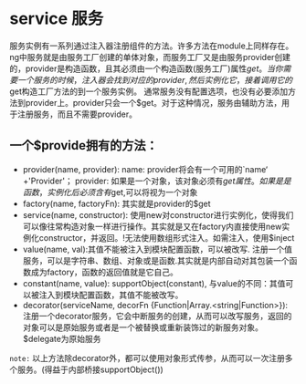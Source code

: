 
# service 服务

服务实例有一系列通过注入器注册组件的方法。许多方法在module上同样存在。
ng中服务就是由服务工厂创建的单体对象，而服务工厂又是由服务provider创建的，provider是构造函数，且其必须由一个构造函数(服务工厂)属性$get。
当你需要一个服务的时候，注入器会找到对应的provider, 然后实例化它，接着调用它的$get构造工厂方法的到一个服务实例。
通常服务没有配置选项，也没有必要添加方法到provider上。provider只会一个$get。对于这种情况，服务由辅助方法，用于注册服务，而且不需要provider。


## 一个$provide拥有的方法：

* provider(name, provider): name: provider将会有一个可用的`name‘ +'Provider'； provider: 如果是一个对象，该对象必须有$get属性。如果是是函数，实例化后必须含有$get,可以将视为一个对象
* factory(name, factoryFn): 其实就是provider的$get
* service(name, constructor): 使用new对constructor进行实例化，使得我们可以像往常构造对象一样进行操作。其实就是又在factory内直接使用new实例化constructor，并返回。!无法使用数组形式注入。如需注入，使用$inject
* value(name, val):其值不能被注入到模块配置函数，可以被改写. 注册一个值服务，可以是字符串、数组、对象或是函数.其实就是内部自动对其包装一个函数成为factory，函数的返回值就是它自己。
* constant(name, value): supportObject(constant),   与value的不同：其值可以被注入到模块配置函数，其值不能被改写。
* decorator(serviceName, decorFn {Function|Array.<string|Function>}): 注册一个decorator服务，它会中断服务的创建，从而可以改写服务，返回的对象可以是原始服务或者是一个被替换或重新装饰过的新服务对象。$delegate为原始服务    

`note:` 以上方法除decorator外，都可以使用对象形式传参，从而可以一次注册多个服务。(得益于内部桥接supportObject())